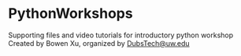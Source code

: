 # PythonWorkshops
Supporting files and video tutorials for introductory python workshop
Created by Bowen Xu, organized by DubsTech@uw.edu

